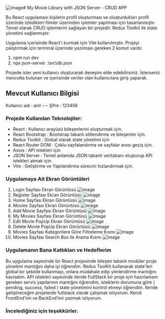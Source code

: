 ![image](https://github.com/user-attachments/assets/e1154100-2dd2-4aef-82f7-d017f9c6677c)# My Movie Library with JSON Server - CRUD APP

Bu React uygulaması kişilerin profil oluşturması ve oluşturdukları profil üzerinde izledikleri filmler üzerinden işlemler yapılması için tasarlanmıştır. Temel olarak CRUD işlemlerini sağlayan bir projedir. Redux Toolkit ile state yönetimi sağlanmıştır.

Uygulama içerisinde React'ı kurmak için Vite kullanılmıştır.
Projeyi çalıştırmak için terminal üzerinde yazılması gereken 2 komut vardır.
1) npm run dev
2) npx json-server .\src\db.json

Projede ister yeni kullanıcı oluşturarak deneyim elde edebilirsiniz. İsterseniz mevcutta bulunan ve içerisinde veriler olan kullanıcılara giriş yaparak.
## Mevcut Kullanıcı Bilgisi
Kullanıcı adı : anil ---
Şifre : 123456

### Projede Kullanılan Teknolojiler:

- React : Kullanıcı arayüzü bileşenlerini oluşturmak için.
- React Bootstrap : Bootstrap tabanlı stillendirme ve bileşenler için.
- Redux Toolkit : Global olarak state yönetimi için
- React Router DOM : Çoklu sayfalandırma ve sayfalar arası geçiş için.
- Axios : API istekleri için
- JSON Server : Temel anlamda JSON tabanlı veritabanı oluşturup API istekleri atmak için.
- Vite : Geliştirme ve Yapılandırma sürecini hızlandırmak için.


### Uygulamaya Ait Ekran Görüntüleri
1. Login Sayfası Ekran Görüntüsü
![image](https://github.com/user-attachments/assets/ec0eba41-e3ac-4754-bfc1-660b8dcedda9)
2. Register Sayfası Ekran Görüntüsü
![image](https://github.com/user-attachments/assets/bc87e7b6-a8a7-478a-811d-c35731a75832)
3. Home Sayfası Ekran Görüntüsü
![image](https://github.com/user-attachments/assets/41fc6554-3c48-4fcd-872e-351822f4e50b)
4. Movies Sayfası Ekran Görüntüsü
![image](https://github.com/user-attachments/assets/fe3ee252-f6da-4c8a-b721-9aa04d5a7070)
5. Add Movie Sayfası Ekran Görüntüsü
![image](https://github.com/user-attachments/assets/5a0f0add-6e3b-446c-b8df-fae6f8325ca3)
6. My Movies Sayfası Ekran Görüntüsü
![image](https://github.com/user-attachments/assets/8130ac2a-44a2-4fc8-b18d-8eeb45e468c5)
7. Edit Movie PopUp Ekran Görüntüsü
![image](https://github.com/user-attachments/assets/a8c48765-1397-4e90-8400-c89fb920a4f3)
8. Delete Movie PopUp Ekran Görüntüsü
![image](https://github.com/user-attachments/assets/8b1593b2-b9a5-4182-a63f-cdefd6da1e4e)
9. Movies Sayfası Kategorilere Göre Filtreleme Kısmı
![image](https://github.com/user-attachments/assets/f7a6828f-2fa0-4905-847e-b0fcd192ebe7)
10. Movies Sayfası Search Box ile Arama Kısmı
![image](https://github.com/user-attachments/assets/67c8a373-ac88-44df-9aa3-cf89d44f3366)

### Uygulamanın Bana Kattıkları ve Hedeflerim
Bu uygulama sayesinde bir React projesinde bileşen tabanlı modüler proje yönetimi mantığını daha iyi öğrendim.
Redux ToolKit kullanarak state'leri global bir şekilde kullanmayı, onlara müdahale edip yönlendirme mantığını kavradım.
API istekleri sayesinde ileride FullStack bir proje için hazırlamam gereken servis yapılarının mantığını öğrendim, isteklerin durumuna göre ( pending, success, failed ) state yönetimini kontrol etmeyi öğrendim.
İleride geliştireceğim projelerde fullstack olarak çalışmak istiyorum. Kendi FrontEnd'imi ve BackEnd'imi yazmak istiyorum.

### İncelediğiniz için teşekkürler.




